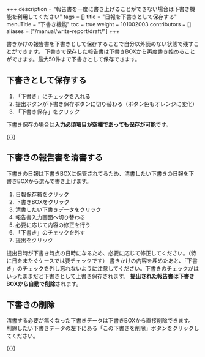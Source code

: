 +++
description = "報告書を一度に書き上げることができない場合は下書き機能を利用してください"
tags = []
title = "日報を下書きとして保存する"
menuTitle = "下書き機能"
toc = true
weight = 101002003
contributors = []
aliases = ["/manual/write-report/draft/"]
+++

書きかけの報告書を下書きとして保存することで自分以外読めない状態で残すことができます。
下書きで保存した報告書は下書きBOXから再度書き始めることができます。最大50件まで下書きとして保存できます。

## 下書きとして保存する

1. 「下書き」にチェックを入れる
1. 提出ボタンが下書き保存ボタンに切り替わる（ボタン色もオレンジに変化）
1. 「下書き保存」をクリック

下書き保存の場合は**入力必須項目が空欄であっても保存が可能**です。

{{<appscreen filename="report-draft-save" title="報告書を作成する際に、「下書き」にチェックを入れて保存すると下書きBOXに保存されます"  >}}

## 下書きの報告書を清書する

下書きの日報は下書きBOXに保管されてるため、清書したい下書きの日報を下書きBOXから選んで書き上げます。

1. 日報保存箱をクリック
1. 下書きBOXをクリック
1. 清書したい下書きデータをクリック
1. 報告書入力画面へ切り替わる
1. 必要に応じて内容の修正を行う
1. 「下書き」のチェックを外す
1. 提出をクリック

提出日時が下書き時点の日時になるため、必要に応じて修正してください。（特に日をまたぐケースでは要チェックです）
書きかけの内容を埋めたあと、「下書き」のチェックを外し忘れないように注意してください。下書きのチェックがはいったままだと下書きとして上書き保存されます。
**提出された報告書は下書きBOXから自動で削除**されます。

## 下書きの削除

清書する必要が無くなった下書きデータは下書きBOXから直接削除できます。
削除したい下書きデータの左下にある「この下書きを削除」ボタンをクリックしてください。

{{<appscreen filename="draft-delete" title="下書きの日報を削除"  >}}
